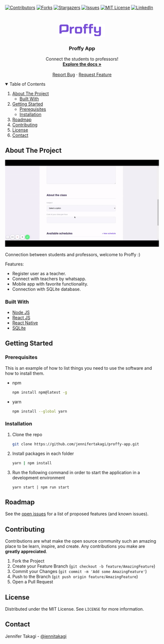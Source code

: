 <!-- Inspired by https://github.com/jennifertakagi/proffy-app -->

<!-- PROJECT SHIELDS -->
[![Contributors][contributors-shield]][contributors-url]
[![Forks][forks-shield]][forks-url]
[![Stargazers][stars-shield]][stars-url]
[![Issues][issues-shield]][issues-url]
[![MIT License][license-shield]][license-url]
[![LinkedIn][linkedin-shield]][linkedin-url]



<!-- PROJECT LOGO -->
<br />
<p align="center">
  <a href="https://github.com/jennifertakagi/proffy-app">
    <img src="docs/logo.png" alt="Logo" width="150">
  </a>

  <h3 align="center">Proffy App</h3>

  <p align="center">
     Connect the students to professors!
    <br />
    <a href="https://github.com/jennifertakagi/proffy-app"><strong>Explore the docs »</strong></a>
    <br />
    <br />
    <a href="https://github.com/jennifertakagi/proffy-app/issues">Report Bug</a>
    ·
    <a href="https://github.com/jennifertakagi/proffy-app/issues">Request Feature</a>
  </p>
</p>



<!-- TABLE OF CONTENTS -->
<details open="open">
  <summary>Table of Contents</summary>
  <ol>
    <li>
      <a href="#about-the-project">About The Project</a>
      <ul>
        <li><a href="#built-with">Built With</a></li>
      </ul>
    </li>
    <li>
      <a href="#getting-started">Getting Started</a>
      <ul>
        <li><a href="#prerequisites">Prerequisites</a></li>
        <li><a href="#installation">Installation</a></li>
      </ul>
    </li>
    <li><a href="#roadmap">Roadmap</a></li>
    <li><a href="#contributing">Contributing</a></li>
    <li><a href="#license">License</a></li>
    <li><a href="#contact">Contact</a></li>
  </ol>
</details>



<!-- ABOUT THE PROJECT -->
## About The Project

[![Product Name Screen Shot][product-screenshot]](https://example.com)

Connection between students and professors, welcome to Proffy :)

Features:
* Register user as a teacher.
* Connect with teachers by whatsapp.
* Mobile app with favorite functionality.
* Connection with SQLite database.



### Built With

* [Node JS](https://nodejs.org/en/download/)
* [React JS](https://reactjs.org/docs/getting-started.html)
* [React Native](https://reactnative.dev/)
* [SQLite](https://www.sqlite.org/index.html)


<!-- GETTING STARTED -->
## Getting Started

### Prerequisites

This is an example of how to list things you need to use the software and how to install them.
* npm
  ```sh
  npm install npm@latest -g
  ```

* yarn
  ```sh
  npm install --global yarn
  ```

### Installation

1. Clone the repo
   ```sh
   git clone https://github.com/jennifertakagi/proffy-app.git
   ```
2. Install packages in each folder
   ```sh
   yarn | npm install
   ```
3. Run the following command in order to start the application in a development environment
   ```JS
   yarn start | npm run start
   ```



<!-- ROADMAP -->
## Roadmap

See the [open issues](https://github.com/jennifertakagi/proffy-app/issues) for a list of proposed features (and known issues).



<!-- CONTRIBUTING -->
## Contributing

Contributions are what make the open source community such an amazing place to be learn, inspire, and create. Any contributions you make are **greatly appreciated**.

1. Fork the Project
2. Create your Feature Branch (`git checkout -b feature/AmazingFeature`)
3. Commit your Changes (`git commit -m 'Add some AmazingFeature'`)
4. Push to the Branch (`git push origin feature/AmazingFeature`)
5. Open a Pull Request



<!-- LICENSE -->
## License

Distributed under the MIT License. See `LICENSE` for more information.



<!-- CONTACT -->
## Contact

Jennifer Takagi - [@jennitakagi](https://twitter.com/jennitakagi)



<!-- MARKDOWN LINKS & IMAGES -->
<!-- https://www.markdownguide.org/basic-syntax/#reference-style-links -->
[contributors-shield]: https://img.shields.io/github/contributors/jennifertakagi/proffy-app.svg?style=for-the-badge
[contributors-url]: https://github.com/jennifertakagi/proffy-app/graphs/contributors
[forks-shield]: https://img.shields.io/github/forks/jennifertakagi/proffy-app.svg?style=for-the-badge
[forks-url]: https://github.com/jennifertakagi/proffy-app/network/members
[stars-shield]: https://img.shields.io/github/stars/jennifertakagi/proffy-app.svg?style=for-the-badge
[stars-url]: https://github.com/jennifertakagi/proffy-app/stargazers
[issues-shield]: https://img.shields.io/github/issues/jennifertakagi/proffy-app.svg?style=for-the-badge
[issues-url]: https://github.com/jennifertakagi/proffy-app/issues
[license-shield]: https://img.shields.io/github/license/jennifertakagi/proffy-app.svg?style=for-the-badge
[license-url]: https://github.com/jennifertakagi/proffy-app/blob/master/LICENSE.txt
[linkedin-shield]: https://img.shields.io/badge/-LinkedIn-black.svg?style=for-the-badge&logo=linkedin&colorB=555
[linkedin-url]: https://linkedin.com/in/jennifertakagi
[product-screenshot]: docs/proffy-app.gif